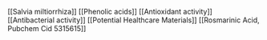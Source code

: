 [[Salvia miltiorrhiza]]
[[Phenolic acids]]
[[Antioxidant activity]]
[[Antibacterial activity]]
[[Potential Healthcare Materials]]
[[Rosmarinic Acid, Pubchem Cid 5315615]]

